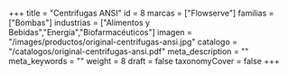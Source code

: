+++
title = "Centrifugas ANSI"
id = 8
marcas = ["Flowserve"]
familias = ["Bombas"]
industrias = ["Alimentos y Bebidas","Energía","Biofarmacéuticos"]
imagen = "/images/productos/original-centrifugas-ansi.jpg"
catalogo = "/catalogos/original-centrifugas-ansi.pdf"
meta_description = ""
meta_keywords = ""
weight = 8
draft = false
taxonomyCover = false
+++
